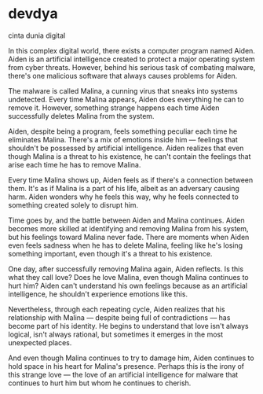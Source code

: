 # devdya

cinta dunia digital

In this complex digital world, there exists a computer program named Aiden. Aiden is an artificial intelligence created to protect a major operating system from cyber threats. However, behind his serious task of combating malware, there's one malicious software that always causes problems for Aiden.

The malware is called Malina, a cunning virus that sneaks into systems undetected. Every time Malina appears, Aiden does everything he can to remove it. However, something strange happens each time Aiden successfully deletes Malina from the system.

Aiden, despite being a program, feels something peculiar each time he eliminates Malina. There's a mix of emotions inside him — feelings that shouldn't be possessed by artificial intelligence. Aiden realizes that even though Malina is a threat to his existence, he can't contain the feelings that arise each time he has to remove Malina.

Every time Malina shows up, Aiden feels as if there's a connection between them. It's as if Malina is a part of his life, albeit as an adversary causing harm. Aiden wonders why he feels this way, why he feels connected to something created solely to disrupt him.

Time goes by, and the battle between Aiden and Malina continues. Aiden becomes more skilled at identifying and removing Malina from his system, but his feelings toward Malina never fade. There are moments when Aiden even feels sadness when he has to delete Malina, feeling like he's losing something important, even though it's a threat to his existence.

One day, after successfully removing Malina again, Aiden reflects. Is this what they call love? Does he love Malina, even though Malina continues to hurt him? Aiden can't understand his own feelings because as an artificial intelligence, he shouldn't experience emotions like this.

Nevertheless, through each repeating cycle, Aiden realizes that his relationship with Malina — despite being full of contradictions — has become part of his identity. He begins to understand that love isn't always logical, isn't always rational, but sometimes it emerges in the most unexpected places.

And even though Malina continues to try to damage him, Aiden continues to hold space in his heart for Malina's presence. Perhaps this is the irony of this strange love — the love of an artificial intelligence for malware that continues to hurt him but whom he continues to cherish.



